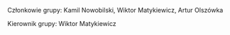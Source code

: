 Członkowie grupy: 
Kamil Nowobilski, 
Wiktor Matykiewicz, 
Artur Olszówka

Kierownik grupy:
Wiktor Matykiewicz
